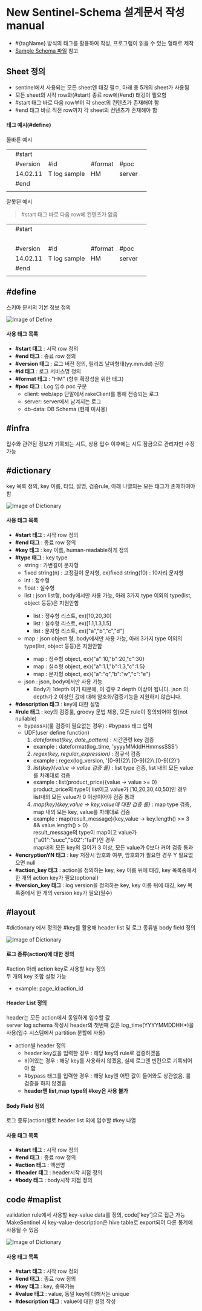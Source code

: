 # New Sentinel-Schema 설계문서 작성 manual
* \#{tagName} 방식의 태그를 활용하여 작성, 프로그램이 읽을 수 있는 형태로 제작
* [Sample Schema 파일](https://docs.google.com/spreadsheets/d/1c54C-emSKnz95MnZ4RE7phEKcZ6cTF_4zuzBWChtWKQ/edit?usp=sharing) 참고

## Sheet 정의
* sentinel에서 사용되는 모든 sheet엔 태깅 필수, 아래 총 5개의 sheet가 사용됨
* 모든 sheet의 시작 row와(\#start) 종료 row에(\#end) 태깅이 필요함
* \#start 태그 바로 다음 row부터 각 sheet의 컨텐츠가 존재해야 함
* \#end 태그 바로 직전 row까지 각 sheet의 컨텐츠가 존재해야 함

#### 태그 예시(\#define)
올바른 예시<br/>

| | | | | | |
|-----|-----|-----|-----|-----|-----|
| | #start | | | | |
| |	#version	| #id	| #format | #poc	| | 
| |	14.02.11	| T log sample |	HM	| server | |
| |	#end |	| | | |
| | | | | | |

잘못된 예시
> \#start 태그 바로 다음 row에 컨텐츠가 없음

| | | | | | |
|-----|-----|-----|-----|-----|-----|
| | #start | | | | |
| | &nbsp; | | | | |
| |	#version	| #id	| #format | #poc	| | 
| |	14.02.11	| T log sample |	HM	| server | |
| |	#end |	| | | |
| | | | | | |


## \#define
스키마 문서의 기본 정보 정의

![Image of Define](https://github.com/skpdi/sentinel-document/blob/master/schema/schema_define.png?raw=true)

#### 사용 태그 목록
* **\#start 태그** : 시작 row 정의
* **\#end 태그** : 종료 row 정의
* **\#version 태그** : 로그 버전 정의, 릴리즈 날짜형태(yy.mm.dd) 권장
* **\#id 태그** : 로그 서비스명 정의
* **\#format 태그** : "HM" (향후 확장성을 위한 태그)
* **\#poc 태그** : Log 입수 poc 구분
  * client: web/app 단말에서 rakeClient를 통해 전송되는 로그
  * server: server에서 남겨지는 로그
  * db-data: DB Schema (현재 미사용)

## \#infra
입수와 관련된 정보가 기록되는 시트, 상용 입수 이후에는 시트 잠금으로 관리자만 수정가능



## \#dictionary
key 목록 정의, key 이름, 타입, 설명, 검증rule, 아래 나열되는 모든 태그가 존재하여야 함

![Image of Dictionary](https://github.com/skpdi/sentinel-document/blob/master/schema/schema_dic.png?raw=true)

#### 사용 태그 목록
* **\#start 태그** : 시작 row 정의
* **\#end 태그** : 종료 row 정의
* **\#key 태그** : key 이름, human-readable하게 정의
* **\#type 태그** : key type 
  * string : 가변길이 문자형
  * fixed string(n) : 고정길이 문자형, ex)fixed string(10) : 10자리 문자형
  * int : 정수형
  * float : 실수형
  * list<type> : json list형, body에서만 사용 가능, 아래 3가지 type 이외의 type(list, object 등등)은 지원안함
    * list<int> : 정수형 리스트, ex)[10,20,30]
    * list<float> : 실수형 리스트, ex)[1.1,1.3,1.5]
    * list<string> :  문자형 리스트,  ex)["a","b","c","d"]
  * map<type> : json object 형, body에서만 사용 가능, 아래 3가지 type 이외의 type(list, object 등등)은 지원안함
    * map<int> :  정수형 object,  ex){"a":10,"b":20,"c":30}
    * map<float> : 실수형 object, ex){"a":1.1,"b":1.3,"c":1.5}
    * map<string> :  문자형 object,  ex){"a":"q","b":"w","c":"e"}
  * json : json, body에서만 사용 가능
    * Body가 1depth 이기 때문에, 이 경우 2 depth 이상이 됩니다. json 의 depth가 2 이상인 값에 대해 암호화/검증기능을 지원하지 않습니다.
* **\#description 태그** : key에 대한 설명
* **\#rule 태그** : key의 검증룰, groovy 문법 채용, 모든 rule이 정의되어야 함(not nullable)
  * bypass시(룰 검증이 필요없는 경우) : \#bypass 태그 입력
  * UDF(user define function)
    1. *dateformat(key, date_pattern)* : 시간관련 key 검증 
      - example : dateformat(log_time, 'yyyyMMddHHmmssSSS')
    2. *regex(key, regular_expression)* : 정규식 검증
      - example : regex(log_version, '[0-9]{2}\\.[0-9]{2}\\.[0-9]{2}')
    3. *list(key){value -> value 검증 룰}* : list type 검증, list 내의 모든 value를 차례대로 검증
      - example : list(product_price){value -> value >= 0}<br/>
        product_price의 type이 list<int>이고 value가 [10,20,30,40,50]인 경우<br/>
        list내의 모든 value가 0 이상이어야 검증 통과
    4. *map(key){key,value -> key,value에 대한 검증 룰}* : map type 검증, map 내의 모든 key, value를 차례대로 검증
      - example : map(result_message){key,value -> key.length() >= 3 && value.length() > 0}<br/>
        result_message의 type이 map<string>이고 value가 {"a01":"succ","b02":"fail"}인 경우<br/>
        map내의 모든 key의 길이가 3 이상, 모든 value가 0보다 커야 검증 통과<br/>
* **\#encryptionYN 태그** : key 저장시 암호화 여부, 암호화가 필요한 경우 Y 필요없으면 null
* **\#action_key 태그** : action을 정의하는 key, key 이름 뒤에 태깅, key 목록중에서 한 개의 action key가 필요(optional)
* **\#version_key 태그** : log version을 정의하는 key, key 이름 뒤에 태깅, key 목록중에서 한 개의 version key가 필요(필수)


## \#layout
\#dictionary 에서 정의한 \#key를 활용해 header list 및 로그 종류별 body field 정의

![Image of Dictionary](https://github.com/skpdi/sentinel-document/blob/master/schema/schema_header_body.png?raw=true)

#### 로그 종류(action)에 대한 정의
\#action 아래 action key로 사용할 key 정의<br/>
두 개의 key 조합 설정 가능 <br/>
- example: page_id:action_id 

#### Header List 정의
header는 모든 action에서 동일하게 입수할 값<br/>
server log schema 작성시 header의 첫번째 값은 log_time(YYYYMMDDHH*)을 사용(입수 시스템에서 partition 분할에 사용)

* action별 header 정의
  - header key값을 입력한 경우 : 해당 key의 rule로 검증하겠음
  - 비어있는 경우 : 해당 key를 사용하지 않겠음, 실제 로그엔 빈칸으로 기록되어야 함
  - \#bypass 태그를 입력한 경우 : 해당 key엔 어떤 값이 들어와도 상관없음. 룰 검증을 하지 않겠음
  - **header엔 list,map type의 \#key은 사용 불가**

#### Body Field 정의
로그 종류(action)별로 header list 외에 입수할 #key 나열


#### 사용 태그 목록
* **\#start 태그** : 시작 row 정의
* **\#end 태그** : 종료 row 정의
* **\#action 태그** : 액션명
* **\#header 태그** : header시작 지점 정의
* **\#body 태그** : body시작 지점 정의


## code \#maplist
validation rule에서 사용할 key-value data를 정의, code['key']으로 접근 가능<br/>
MakeSentinel 시 key-value-description은 hive table로 export되어 다른 통계에 사용될 수 있음<br/>

![Image of Dictionary](https://github.com/skpdi/sentinel-document/blob/master/schema/schema_code_map_list.png?raw=true)

#### 사용 태그 목록
* **\#start 태그** : 시작 row 정의
* **\#end 태그** : 종료 row 정의
* **\#key 태그** : key, 중복가능
* **\#value 태그** : value, 동일 key에 대해서는 unique
* **\#description 태그** : value에 대한 설명 작성




